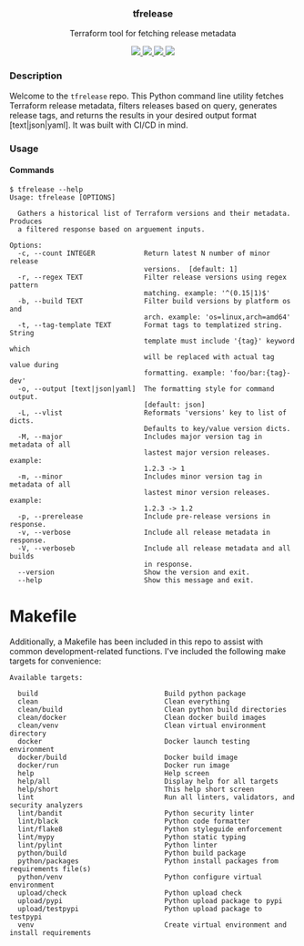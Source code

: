 <div align="center">
  <h3>tfrelease</h3>
  <p>Terraform tool for fetching release metadata</p>
  <p>
    <!-- Build Status -->
    <a href="https://actions-badge.atrox.dev/hansohn/tfrelease/goto?ref=main">
      <img src="https://img.shields.io/endpoint.svg?url=https%3A%2F%2Factions-badge.atrox.dev%2Fhansohn%2Ftfrelease%2Fbadge%3Fref%3Dmain&style=for-the-badge">
    </a>
    <!-- Github Tag -->
    <a href="https://github.com/hansohn/tfrelease/tags/">
      <img src="https://img.shields.io/github/tag/hansohn/tfrelease.svg?style=for-the-badge">
    </a>
    <!-- License -->
    <a href="https://github.com/hansohn/tfrelease/blob/main/LICENSE">
      <img src="https://img.shields.io/github/license/hansohn/tfrelease.svg?style=for-the-badge">
    </a>
    <!-- LinkedIn -->
    <a href="https://linkedin.com/in/ryanhansohn">
      <img src="https://img.shields.io/badge/-LinkedIn-black.svg?style=for-the-badge&logo=linkedin&colorB=555">
    </a>
  </p>
</div>

### Description

Welcome to the `tfrelease` repo. This Python command line utility fetches Terraform
release metadata, filters releases based on query, generates release tags, and
returns the results in your desired output format [text|json|yaml]. It was built
with CI/CD in mind.

### Usage

#### Commands

```
$ tfrelease --help
Usage: tfrelease [OPTIONS]

  Gathers a historical list of Terraform versions and their metadata. Produces
  a filtered response based on arguement inputs.

Options:
  -c, --count INTEGER            Return latest N number of minor release
                                 versions.  [default: 1]
  -r, --regex TEXT               Filter release versions using regex pattern
                                 matching. example: '^(0.15|1)$'
  -b, --build TEXT               Filter build versions by platform os and
                                 arch. example: 'os=linux,arch=amd64'
  -t, --tag-template TEXT        Format tags to templatized string. String
                                 template must include '{tag}' keyword which
                                 will be replaced with actual tag value during
                                 formatting. example: 'foo/bar:{tag}-dev'
  -o, --output [text|json|yaml]  The formatting style for command output.
                                 [default: json]
  -L, --vlist                    Reformats 'versions' key to list of dicts.
                                 Defaults to key/value version dicts.
  -M, --major                    Includes major version tag in metadata of all
                                 lastest major version releases. example:
                                 1.2.3 -> 1
  -m, --minor                    Includes minor version tag in metadata of all
                                 lastest minor version releases. example:
                                 1.2.3 -> 1.2
  -p, --prerelease               Include pre-release versions in response.
  -v, --verbose                  Include all release metadata in response.
  -V, --verboseb                 Include all release metadata and all builds
                                 in response.
  --version                      Show the version and exit.
  --help                         Show this message and exit.
```

# Makefile

Additionally, a Makefile has been included in this repo to assist with common
development-related functions. I've included the following make targets for
convenience:

```
Available targets:

  build                               Build python package
  clean                               Clean everything
  clean/build                         Clean python build directories
  clean/docker                        Clean docker build images
  clean/venv                          Clean virtual environment directory
  docker                              Docker launch testing environment
  docker/build                        Docker build image
  docker/run                          Docker run image
  help                                Help screen
  help/all                            Display help for all targets
  help/short                          This help short screen
  lint                                Run all linters, validators, and security analyzers
  lint/bandit                         Python security linter
  lint/black                          Python code formatter
  lint/flake8                         Python styleguide enforcement
  lint/mypy                           Python static typing
  lint/pylint                         Python linter
  python/build                        Python build package
  python/packages                     Python install packages from requirements file(s)
  python/venv                         Python configure virtual environment
  upload/check                        Python upload check
  upload/pypi                         Python upload package to pypi
  upload/testpypi                     Python upload package to testpypi
  venv                                Create virtual environment and install requirements
```
